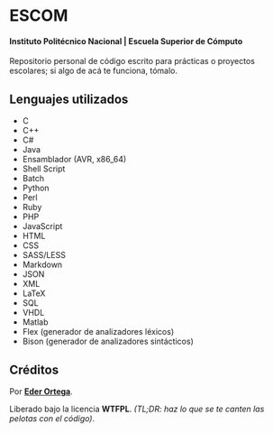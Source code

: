 # ESCOM
#### Instituto Politécnico Nacional | Escuela Superior de Cómputo  

Repositorio personal de código escrito para prácticas o proyectos escolares; si algo de acá te funciona, tómalo.

## Lenguajes utilizados
- C
- C++
- C#
- Java
- Ensamblador (AVR, x86_64)
- Shell Script
- Batch
- Python
- Perl
- Ruby
- PHP
- JavaScript
- HTML
- CSS
- SASS/LESS
- Markdown
- JSON
- XML
- LaTeX
- SQL
- VHDL
- Matlab
- Flex (generador de analizadores léxicos)
- Bison (generador de analizadores sintácticos)

## Créditos

Por **[Eder Ortega](http://eder.nativehex.com/)**.

Liberado bajo la licencia **WTFPL**. *(TL;DR: haz lo que se te canten las pelotas con el código)*.
